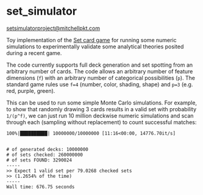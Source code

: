# set_simulator

setsimulatorproject@mitchellpkt.com

Toy implementation of the [Set card game](https://en.wikipedia.org/wiki/Set_(card_game)) for running some numeric simulations to experimentally validate some analytical theories posited during a recent game.

The code currently supports full deck generation and set spotting from an arbitrary number of cards. The code allows an arbitrary number of feature dimensions (`f`) with an arbitrary number of categorical possibilities (`p`). The standard game rules use `f=4` (number, color, shading, shape) and `p=3` (e.g. red, purple, green).

This can be used to run some simple Monte Carlo simulations. For example, to show that randomly drawing 3 cards results in a valid set with probability `1/(p^f)`, we can just run 10 million deckwise numeric simulations and scan through each (sampling without replacement) to count successful matches:


```
100%|██████████| 10000000/10000000 [11:16<00:00, 14776.70it/s]


# of generated decks: 10000000
# of sets checked: 260000000
# of sets FOUND: 3290024
-----
>> Expect 1 valid set per 79.0268 checked sets
>> (1.2654% of the time)
-----
Wall time: 676.75 seconds
```
